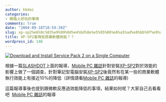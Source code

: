 ```yaml
---
author: kkdai
categories:
- 網路上好玩的事情
comments: true
date: "2004-09-18T18:59:39Z"
slug: xp-sp2%e6%9c%83%e9%99%8d%e4%bd%8e%e5%95%86%e6%a5%ad%e8%bb%9f%e9%ab%94%e6%95%88%e8%83%bd%ef%bc%9f%ef%bc%9f
title: XP-SP2會降低商業軟體效能？？
wordpress_id: 146
---
```


[![Download and Install Service Pack 2 on a Single Computer](http://www.microsoft.com/technet/images/34x34/update-sm34.gif)](http://windowsupdate.microsoft.com/)

根據一篇[SLASHDOT](http://it.slashdot.org/article.pl?sid=04/09/17/2254248&tid=201&tid=128&tid=164&tid=218)上面的報導，[Mobile PC 雜誌](http://www.mobilepcmag.com/)針對安裝[XP-SP2](http://windowsupdate.microsoft.com/)對於效能的影響上做了一個調查，針對筆記型電腦安裝[XP-SP2](http://windowsupdate.microsoft.com/)後竟然有在某一些的商業軟體執行效能上有接近10%的降低（詳情請看[Mobile PC 雜誌](http://www.mobilepcmag.com/)的報導)

這篇報導事後也提到跟微軟反應過效能降低的事項，結果如何呢？大家自己去看看吧  [Mobile PC 雜誌](http://www.mobilepcmag.com/)的報導

